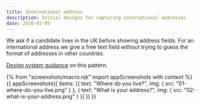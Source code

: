 ```yaml
---
title: International address
description: Initial designs for capturing international addresses.
date: 2020-02-05
---
```


We ask if a candidate lives in the UK before showing address fields. For an international address we give a free text field without trying to guess the format of addresses in other countries.

[Design system guidance](https://design-system.service.gov.uk/patterns/addresses/#textarea) on this pattern.

{% from "screenshots/macro.njk" import appScreenshots with context %}
{{ appScreenshots({
  items: [{
    text: "Where do you live?",
    img: { src: "01-where-do-you-live.png" }
  }, {
    text: "What is your address?",
    img: { src: "02-what-is-your-address.png" }
  }]
}) }}
